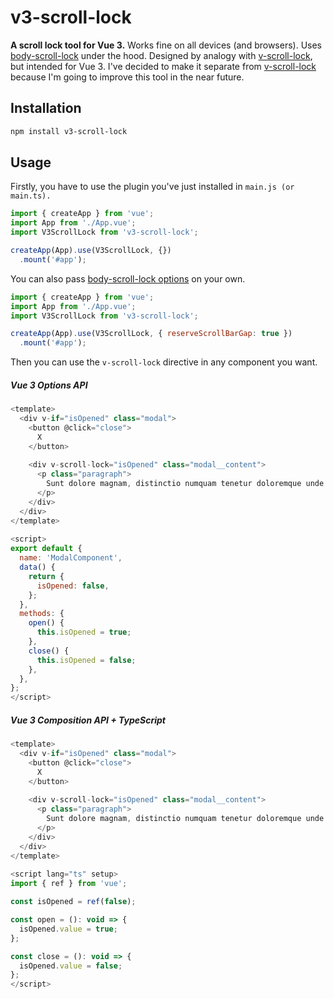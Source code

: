 # v3-scroll-lock

**A scroll lock tool for Vue 3.** Works fine on all devices (and browsers). Uses [body-scroll-lock](https://github.com/willmcpo/body-scroll-lock) under the hood. Designed by analogy with [v-scroll-lock](https://github.com/phegman/v-scroll-lock), but intended for Vue 3. I've decided to make it separate from [v-scroll-lock](https://github.com/phegman/v-scroll-lock) because I'm going to improve this tool in the near future.

## Installation
```bash
npm install v3-scroll-lock
```

## Usage
Firstly, you have to use the plugin you've just installed in `main.js (or main.ts).`

```javascript
import { createApp } from 'vue';
import App from './App.vue';
import V3ScrollLock from 'v3-scroll-lock';

createApp(App).use(V3ScrollLock, {})
  .mount('#app');
```

You can also pass [body-scroll-lock options](https://github.com/willmcpo/body-scroll-lock#options) on your own.

```javascript
import { createApp } from 'vue';
import App from './App.vue';
import V3ScrollLock from 'v3-scroll-lock';

createApp(App).use(V3ScrollLock, { reserveScrollBarGap: true })
  .mount('#app');
```

Then you can use the `v-scroll-lock` directive in any component you want.

##### Vue 3 Options API
```javascript
<template>
  <div v-if="isOpened" class="modal">
    <button @click="close">
      X
    </button>
    
    <div v-scroll-lock="isOpened" class="modal__content">
      <p class="paragraph">
        Sunt dolore magnam, distinctio numquam tenetur doloremque unde animi iure deleniti vero. Architecto omnis, impedit nesciunt est, ipsa nulla et possimus tempore aut neque voluptatem? Rerum laboriosam tempore eum vitae labore repellendus architecto nobis odio.
      </p>
    </div>
  </div>
</template>
 
<script>
export default {
  name: 'ModalComponent',
  data() {
    return {
      isOpened: false,
    };
  },
  methods: {
    open() {
      this.isOpened = true;
    },
    close() {
      this.isOpened = false;
    },
  },
};
</script>
```

##### Vue 3 Composition API + TypeScript
```javascript
<template>
  <div v-if="isOpened" class="modal">
    <button @click="close">
      X
    </button>
    
    <div v-scroll-lock="isOpened" class="modal__content">
      <p class="paragraph">
        Sunt dolore magnam, distinctio numquam tenetur doloremque unde animi iure deleniti vero. Architecto omnis, impedit nesciunt est, ipsa nulla et possimus tempore aut neque voluptatem? Rerum laboriosam tempore eum vitae labore repellendus architecto nobis odio.
      </p>
    </div>
  </div>
</template>
 
<script lang="ts" setup>
import { ref } from 'vue';

const isOpened = ref(false);

const open = (): void => {
  isOpened.value = true;
};

const close = (): void => {
  isOpened.value = false;
};
</script>
```
